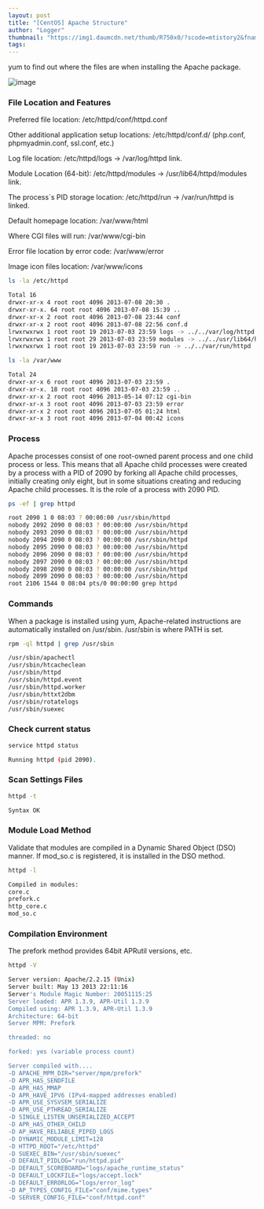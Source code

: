 ```yaml
---
layout: post
title: "[CentOS] Apache Structure"
author: "Logger"
thumbnail: "https://img1.daumcdn.net/thumb/R750x0/?scode=mtistory2&fname=https%3A%2F%2Ft1.daumcdn.net%2Fcfile%2Ftistory%2F25773345553D333D1C"
tags: 
---
```



yum to find out where the files are when installing the Apache package.

![image](https://t1.daumcdn.net/cfile/tistory/25773345553D333D1C)

### File Location and Features

Preferred file location: /etc/httpd/conf/httpd.conf

Other additional application setup locations: /etc/httpd/conf.d/ (php.conf, phpmyadmin.conf, ssl.conf, etc.)

Log file location: /etc/httpd/logs -> /var/log/httpd link.

Module Location (64-bit): /etc/httpd/modules -> /usr/lib64/httpd/modules link.

The process`s PID storage location: /etc/httpd/run -> /var/run/httpd is linked.

Default homepage location: /var/www/html

Where CGI files will run: /var/www/cgi-bin

Error file location by error code: /var/www/error

Image icon files location: /var/www/icons

```bash
ls -la /etc/httpd

Total 16
drwxr-xr-x 4 root root 4096 2013-07-08 20:30 .
drwxr-xr-x. 64 root root 4096 2013-07-08 15:39 ..
drwxr-xr-x 2 root root 4096 2013-07-08 23:44 conf
drwxr-xr-x 2 root root 4096 2013-07-08 22:56 conf.d
lrwxrwxrwx 1 root root 19 2013-07-03 23:59 logs -> ../../var/log/httpd
lrwxrwxrwx 1 root root 29 2013-07-03 23:59 modules -> ../../usr/lib64/httpd/modules
lrwxrwxrwx 1 root root 19 2013-07-03 23:59 run -> ../../var/run/httpd

```

```bash
ls -la /var/www

Total 24
drwxr-xr-x 6 root root 4096 2013-07-03 23:59 .
drwxr-xr-x. 18 root root 4096 2013-07-03 23:59 ..
drwxr-xr-x 2 root root 4096 2013-05-14 07:12 cgi-bin
drwxr-xr-x 3 root root 4096 2013-07-03 23:59 error
drwxr-xr-x 2 root root 4096 2013-07-05 01:24 html
drwxr-xr-x 3 root root 4096 2013-07-04 00:42 icons

```

### Process

Apache processes consist of one root-owned parent process and one child process or less. This means that all Apache child processes were created by a process with a PID of 2090 by forking all Apache child processes, initially creating only eight, but in some situations creating and reducing Apache child processes. It is the role of a process with 2090 PID.

```bash
ps -ef | grep httpd

root 2090 1 0 08:03 ? 00:00:00 /usr/sbin/httpd
nobody 2092 2090 0 08:03 ? 00:00:00 /usr/sbin/httpd
nobody 2093 2090 0 08:03 ? 00:00:00 /usr/sbin/httpd
nobody 2094 2090 0 08:03 ? 00:00:00 /usr/sbin/httpd
nobody 2095 2090 0 08:03 ? 00:00:00 /usr/sbin/httpd
nobody 2096 2090 0 08:03 ? 00:00:00 /usr/sbin/httpd
nobody 2097 2090 0 08:03 ? 00:00:00 /usr/sbin/httpd
nobody 2098 2090 0 08:03 ? 00:00:00 /usr/sbin/httpd
nobody 2099 2090 0 08:03 ? 00:00:00 /usr/sbin/httpd
root 2106 1544 0 08:04 pts/0 00:00:00 grep httpd

```

### Commands

When a package is installed using yum, Apache-related instructions are automatically installed on /usr/sbin. /usr/sbin is where PATH is set.

```bash
rpm -ql httpd | grep /usr/sbin

/usr/sbin/apachectl
/usr/sbin/htcacheclean
/usr/sbin/httpd
/usr/sbin/httpd.event
/usr/sbin/httpd.worker
/usr/sbin/httxt2dbm
/usr/sbin/rotatelogs
/usr/sbin/suexec

```

### Check current status

```bash
service httpd status

Running httpd (pid 2090).

```

### Scan Settings Files

```bash
httpd -t

Syntax OK

```

### Module Load Method

Validate that modules are compiled in a Dynamic Shared Object (DSO) manner. If mod_so.c is registered, it is installed in the DSO method.

```bash
httpd -l

Compiled in modules:
core.c
prefork.c
http_core.c
mod_so.c

```

### Compilation Environment

The prefork method provides 64bit APRutil versions, etc.

```bash
httpd -V

Server version: Apache/2.2.15 (Unix)
Server built: May 13 2013 22:11:16
Server's Module Magic Number: 20051115:25
Server loaded: APR 1.3.9, APR-Util 1.3.9
Compiled using: APR 1.3.9, APR-Util 1.3.9
Architecture: 64-bit
Server MPM: Prefork

threaded: no

forked: yes (variable process count)

Server compiled with....
-D APACHE_MPM_DIR="server/mpm/prefork"
-D APR_HAS_SENDFILE
-D APR_HAS_MMAP
-D APR_HAVE_IPV6 (IPv4-mapped addresses enabled)
-D APR_USE_SYSVSEM_SERIALIZE
-D APR_USE_PTHREAD_SERIALIZE
-D SINGLE_LISTEN_UNSERIALIZED_ACCEPT
-D APR_HAS_OTHER_CHILD
-D AP_HAVE_RELIABLE_PIPED_LOGS
-D DYNAMIC_MODULE_LIMIT=128
-D HTTPD_ROOT="/etc/httpd"
-D SUEXEC_BIN="/usr/sbin/suexec"
-D DEFAULT_PIDLOG="run/httpd.pid"
-D DEFAULT_SCOREBOARD="logs/apache_runtime_status"
-D DEFAULT_LOCKFILE="logs/accept.lock"
-D DEFAULT_ERRORLOG="logs/error_log"
-D AP_TYPES_CONFIG_FILE="conf/mime.types"
-D SERVER_CONFIG_FILE="conf/httpd.conf"

```